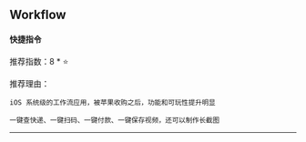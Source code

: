 ## Workflow

#### 快捷指令

推荐指数：8 * ⭐

推荐理由：

    iOS 系统级的工作流应用，被苹果收购之后，功能和可玩性提升明显

    一键查快递、一键扫码、一键付款、一键保存视频，还可以制作长截图

---
























